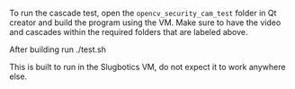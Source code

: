 To run the cascade test, open the `opencv_security_cam_test` folder in Qt creator and build the program using the VM. Make sure to have the video and cascades within the required folders that are labeled above.

After building run ./test.sh

This is built to run in the Slugbotics VM, do not expect it to work anywhere else.

